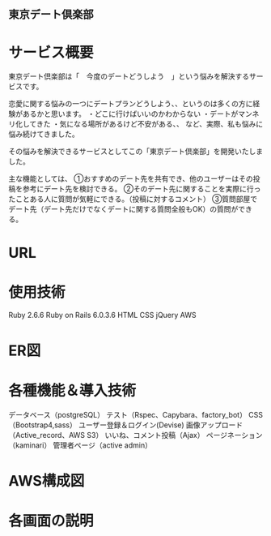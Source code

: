 ## 東京デート倶楽部

# サービス概要
東京デート倶楽部は「　今度のデートどうしよう　」という悩みを解決するサービスです。

恋愛に関する悩みの一つにデートプランどうしよう、、というのは多くの方に経験があるかと思います。
・どこに行けばいいのかわからない
・デートがマンネリ化してきた
・気になる場所があるけど不安がある、、
など、実際、私も悩みに悩み続けてきました。

その悩みを解決できるサービスとしてこの「東京デート倶楽部」を開発いたしました。

主な機能としては、
①おすすめのデート先を共有でき、他のユーザーはその投稿を参考にデート先を検討できる。
②そのデート先に関することを実際に行ったことある人に質問が気軽にできる。（投稿に対するコメント）
③質問部屋でデート先（デート先だけでなくデートに関する質問全般もOK）の質問ができる。


# URL


# 使用技術
Ruby 2.6.6
Ruby on Rails 6.0.3.6
HTML
CSS
jQuery
AWS

# ER図


# 各種機能＆導入技術
データベース（postgreSQL）
テスト（Rspec、Capybara、factory_bot）
CSS（Bootstrap4,sass）
ユーザー登録＆ログイン(Devise)
画像アップロード（Active_record、AWS S3）
いいね、コメント投稿（Ajax）
ページネーション（kaminari）
管理者ページ（active admin）

# AWS構成図

# 各画面の説明
